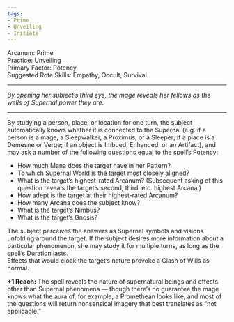```yaml
---
tags:
- Prime
- Unveiling
- Initiate
---
```


Arcanum: Prime\
Practice: Unveiling\
Primary Factor: Potency\
Suggested Rote Skills: Empathy, Occult, Survival

---

_By opening her subject’s third eye, the mage reveals her fellows as the wells of Supernal power they are._

---

By studying a person, place, or location for one turn, the subject automatically knows whether it is connected to the Supernal (e.g. if a person is a mage, a Sleepwalker, a Proximus, or a Sleeper; if a place is a Demesne or Verge; if an object is Imbued, Enhanced, or an Artifact), and may ask a number of the following questions equal to the spell’s Potency:
- How much Mana does the target have in her Pattern?
- To which Supernal World is the target most closely aligned?
- What is the target’s highest-rated Arcanum? (Subsequent asking of this question reveals the target’s second, third, etc. highest Arcana.)
- How adept is the target at their highest-rated Arcanum?
- How many Arcana does the subject know?
- What is the target’s Nimbus?
- What is the target’s Gnosis?

The subject perceives the answers as Supernal symbols and visions unfolding around the target. If the subject desires more information about a particular phenomenon, she may study it for multiple turns, as long as the spell’s Duration lasts.\
Effects that would cloak the target’s nature provoke a Clash of Wills as normal.

**+1 Reach:** The spell reveals the nature of supernatural beings and effects other than Supernal phenomena — though there’s no guarantee the mage knows what the aura of, for example, a Promethean looks like, and most of the questions will return nonsensical imagery that best translates as “not applicable.”